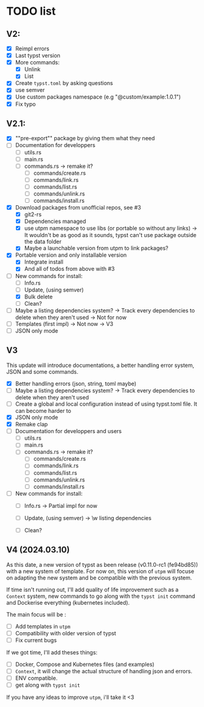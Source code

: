 # TODO list

## V2: 

- [x] Reimpl errors
- [x] Last typst version
- [x] More commands:
  - [x] Unlink
  - [x] List
- [x] Create `typst.toml` by asking questions
- [x] use semver
- [x] Use custom packages namespace (e.g "@custom/example:1.0.1")
- [x] Fix typo

## V2.1:

- [X] ""pre-export"" package by giving them what they need 
- [ ] Documentation for developpers
  - [ ] utils.rs
  - [ ] main.rs
  - [ ] commands.rs → remake it?
    - [ ] commands/create.rs
    - [ ] commands/link.rs
    - [ ] commands/list.rs
    - [ ] commands/unlink.rs
    - [ ] commands/install.rs
- [x] Download packages from unofficial repos, see #3
  - [x] git2-rs
  - [x] Dependencies managed
  - [x] use utpm namespace to use libs (or portable so without any links) → It wouldn't be as good as it sounds, typst can't use package outside the data folder
  - [x] Maybe a launchable version from utpm to link packages?
- [x] Portable version and only installable version
  - [x] Integrate install
  - [x] And all of todos from above with #3
- [ ] New commands for install:
  - [ ] Info.rs
  - [ ] Update, (using semver)
  - [x] Bulk delete
  - [ ] Clean?
- [ ] Maybe a listing dependencies system? -> Track every dependencies to delete when they aren't used -> Not for now
- [ ] Templates (first impl) -> Not now → V3
- [ ] JSON only mode 

## V3

This update will introduce documentations, a better handling error system, JSON and some commands. 

- [x] Better handling errors (json, string, toml maybe)
- [ ] Maybe a listing dependencies system? -> Track every dependencies to delete when they aren't used
- [ ] Create a global and local configuration instead of using typst.toml file. It can become harder to 
- [x] JSON only mode 
- [x] Remake clap
- [ ] Documentation for developpers and users
  - [ ] utils.rs
  - [ ] main.rs
  - [ ] commands.rs → remake it?
    - [ ] commands/create.rs
    - [ ] commands/link.rs
    - [ ] commands/list.rs
    - [ ] commands/unlink.rs
    - [ ] commands/install.rs
- [ ] New commands for install:
  - [ ] Info.rs -> Partial impl for now
  - [ ] Update, (using semver) → \w listing dependencies
  - [ ] Clean?


## V4 (2024.03.10)

As this date, a new version of typst as been release (v0.11.0-rc1 (fe94bd85)) with a new system of template.
For now on, this version of `utpm` will focuse on adapting the new system and be compatible with the previous system.

If time isn't running out, I'll add quality of life improvement such as a `Context` system, new commands to go along with the `typst init` command and Dockerise everything (kubernetes included).

The main focus will be : 
- [ ] Add templates in `utpm`
- [ ] Compatibility with older version of typst
- [ ] Fix current bugs

If we got time, I'll add theses things:
- [ ] Docker, Compose and Kubernetes files (and examples)
- [ ] `Context`, it will change the actual structure of handling json and errors.
- [ ] ENV compatible.
- [ ] get along with `typst init`

If you have any ideas to improve `utpm`, i'll take it <3